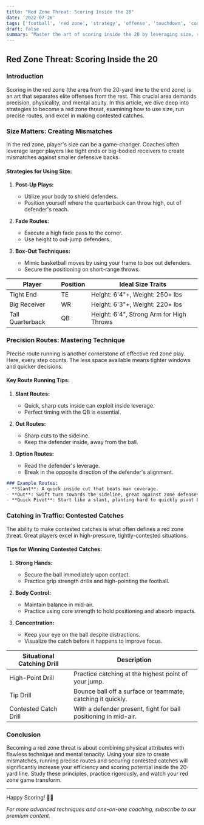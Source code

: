 ```yaml
---
title: "Red Zone Threat: Scoring Inside the 20"
date: '2022-07-26'
tags: ['football', 'red zone', 'strategy', 'offense', 'touchdown', 'coaching', 'wide receiver', 'tight end', 'quarterback']
draft: false
summary: "Master the art of scoring inside the 20 by leveraging size, running precise routes, and making contested catches. This article blends player insights with coaching strategies to maximize red zone efficiency."
---
```


## Red Zone Threat: Scoring Inside the 20

### Introduction

Scoring in the red zone (the area from the 20-yard line to the end zone) is an art that separates elite offenses from the rest. This crucial area demands precision, physicality, and mental acuity. In this article, we dive deep into strategies to become a red zone threat, examining how to use size, run precise routes, and excel in making contested catches.

### Size Matters: Creating Mismatches

In the red zone, player's size can be a game-changer. Coaches often leverage larger players like tight ends or big-bodied receivers to create mismatches against smaller defensive backs.

#### Strategies for Using Size:
1. **Post-Up Plays:**
   - Utilize your body to shield defenders.
   - Position yourself where the quarterback can throw high, out of defender's reach.
   
2. **Fade Routes:**
   - Execute a high fade pass to the corner.
   - Use height to out-jump defenders.

3. **Box-Out Techniques:**
   - Mimic basketball moves by using your frame to box out defenders.
   - Secure the positioning on short-range throws.

| Player        | Position   | Ideal Size Traits                           |
|---------------|------------|---------------------------------------------|
| Tight End     | TE         | Height: 6'4"+, Weight: 250+ lbs             |
| Big Receiver  | WR         | Height: 6'3"+, Weight: 220+ lbs             |
| Tall Quarterback | QB      | Height: 6'4", Strong Arm for High Throws    |

### Precision Routes: Mastering Technique

Precise route running is another cornerstone of effective red zone play. Here, every step counts. The less space available means tighter windows and quicker decisions.

#### Key Route Running Tips:
1. **Slant Routes:**
   - Quick, sharp cuts inside can exploit inside leverage.
   - Perfect timing with the QB is essential.

2. **Out Routes:**
   - Sharp cuts to the sideline.
   - Keep the defender inside, away from the ball.

3. **Option Routes:**
   - Read the defender's leverage.
   - Break in the opposite direction of the defender's alignment.

```markdown
### Example Routes:
- **Slant**: A quick inside cut that beats man coverage.
- **Out**: Swift turn towards the sideline, great against zone defenses.
- **Quick Pivot**: Start like a slant, planting hard to quickly pivot back outside.
```

### Catching in Traffic: Contested Catches

The ability to make contested catches is what often defines a red zone threat. Great players excel in high-pressure, tightly-contested situations.

#### Tips for Winning Contested Catches:
1. **Strong Hands:**
   - Secure the ball immediately upon contact.
   - Practice grip strength drills and high-pointing the football.

2. **Body Control:**
   - Maintain balance in mid-air.
   - Practice using core strength to hold positioning and absorb impacts.

3. **Concentration:**
   - Keep your eye on the ball despite distractions.
   - Visualize the catch before it happens to improve focus.
   
| Situational Catching Drill  | Description                                                      |
|-----------------------------|------------------------------------------------------------------|
| High-Point Drill            | Practice catching at the highest point of your jump.              |
| Tip Drill                   | Bounce ball off a surface or teammate, catching it quickly.       |
| Contested Catch Drill       | With a defender present, fight for ball positioning in mid-air.   |

### Conclusion

Becoming a red zone threat is about combining physical attributes with flawless technique and mental tenacity. Using your size to create mismatches, running precise routes and securing contested catches will significantly increase your efficiency and scoring potential inside the 20-yard line. Study these principles, practice rigorously, and watch your red zone game transform.

---

Happy Scoring! 🏈💪

*For more advanced techniques and one-on-one coaching, subscribe to our premium content.*